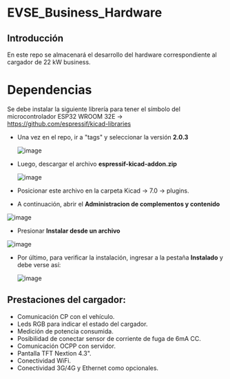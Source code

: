 # EVSE_Business_Hardware
## Introducción
En este repo se almacenará el desarrollo del hardware correspondiente al cargador de 22 kW business.

# Dependencias
Se debe instalar la siguiente librería para tener el símbolo del microcontrolador ESP32 WROOM 32E -> https://github.com/espressif/kicad-libraries
* Una vez en el repo, ir a "tags" y seleccionar la versión **2.0.3**

  ![image](https://github.com/Vulletic/EVSE_Business_Hardware/assets/59293767/444a2766-6da2-4ebd-a2f7-7d186f62cf02)

* Luego, descargar el archivo **espressif-kicad-addon.zip**

  ![image](https://github.com/Vulletic/EVSE_Business_Hardware/assets/59293767/988467ae-311c-4c4e-ba84-f5375b3d09ca)

* Posicionar este archivo en la carpeta Kicad -> 7.0 -> plugins.

* A continuación, abrir el **Administracion de complementos y contenido**

 ![image](https://github.com/Vulletic/EVSE_Business_Hardware/assets/59293767/b2ce2fea-4dcd-4479-b48c-b33e11e9d28a)

* Presionar **Instalar desde un archivo**

![image](https://github.com/Vulletic/EVSE_Business_Hardware/assets/59293767/0f6c0195-3e4a-4b01-bc36-d76ef24ec654)

* Por último, para verificar la instalación, ingresar a la pestaña **Instalado** y debe verse así:

  ![image](https://github.com/Vulletic/EVSE_Business_Hardware/assets/59293767/629c6f57-d78e-4627-b036-8a820263d9b4)




## Prestaciones del cargador:
* Comunicación CP con el vehículo.
* Leds RGB para indicar el estado del cargador.
* Medición de potencia consumida.
* Posibilidad de conectar sensor de corriente de fuga de 6mA CC.
* Comunicación OCPP con servidor.
* Pantalla TFT Nextion 4.3".
* Conectividad WiFi.
* Conectividad 3G/4G y Ethernet como opcionales. 
 
